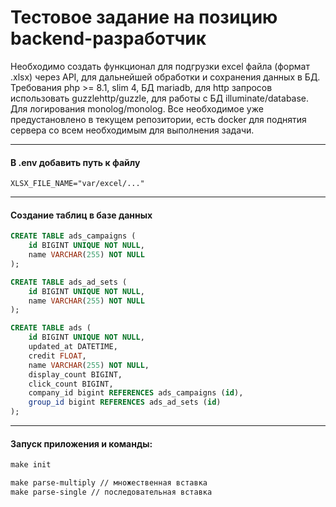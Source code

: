# Тестовое задание на позицию backend-разработчик
Необходимо создать функционал для подгрузки excel файла (формат .xlsx) через API, для дальнейшей обработки и сохранения данных в БД.
Требования php >= 8.1, slim 4, БД mariadb, для http запросов использовать guzzlehttp/guzzle, для работы с БД illuminate/database.
Для логирования monolog/monolog. Все необходимое уже предустановлено в текущем репозитории, есть docker для поднятия сервера со всем необходимым для выполнения задачи.

***
#### В .env добавить путь к файлу
```angular2html
XLSX_FILE_NAME="var/excel/..."
```
***
#### Создание таблиц в базе данных
```sql
CREATE TABLE ads_campaigns (
    id BIGINT UNIQUE NOT NULL,
    name VARCHAR(255) NOT NULL
);

CREATE TABLE ads_ad_sets (
    id BIGINT UNIQUE NOT NULL,
    name VARCHAR(255) NOT NULL
);

CREATE TABLE ads (
    id BIGINT UNIQUE NOT NULL,
    updated_at DATETIME,
    credit FLOAT,
    name VARCHAR(255) NOT NULL,
    display_count BIGINT,
    click_count BIGINT,
    company_id bigint REFERENCES ads_campaigns (id),
    group_id bigint REFERENCES ads_ad_sets (id)
);
```
***
#### Запуск приложения и команды:
```makefile
make init

make parse-multiply // множественная вставка
make parse-single // последовательная вставка
```



